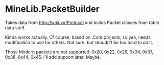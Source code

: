 # MineLib.PacketBuilder 

Takes data from http://wiki.vg/Protocol and builds Packet classes from table data stuff.

Kinda works actually. Of course, based on .Core projects, so yea, needs modification to use for others. Not sure, but shoudn't be too hard to do it.

Those Modern packets are not supported: 0x20, 0x22, 0x26, 0x34, 0x37, 0x38, 0x44, 0x45.
I'll add support later. Maybe.
